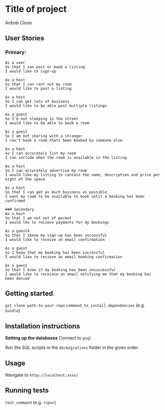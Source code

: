 # Title of project

Airbnb Clone

## User Stories

### Primary:
```
As a user
So that I can post or book a listing
I would like to sign-up

As a host
So that I can rent out my room
I would like to post a listing

As a host
So I can get lots of business
I would like to be able post multiple listings

As a guest
So I'm not sleeping in the street
I would like to be able to book a room

As a guest
So I am not sharing with a stranger
I can't book a room thats been booked by someone else

As a host
So I can accurately list my room
I can include when the room is available in the listing

As a host
So I can accurately advertise my room
I would like my listing to contain the name, description and price per night of the space

As a host 
So that I can get as much business as possible
I want my room to be available to book until a booking has been confirmed

### Secondary
As a host
So that I am not out of pocket
I would lke to recieve payments for my bookings

As a guestå
So that I iknow my sign-up has been successful
I would like to receive an email confirmation

As a guest
So I know that my booking has been successful
I would like to recieve an email booking confirmation

As a guest
So that I know if my booking has been unsuccessful
I would like to receieve an email notifying me that my booking has been denied
```

## Getting started

`git clone path-to-your-repo`
`command_to_install_dependencies` (e.g. `bundle`)

## Installation instructions
**Setting up the databases**
Connect to `psql` 

Run the SQL scripts in the `db/migrations` folder in the given order.

## Usage

Navigate to `http://localhost:xxxx/`


## Running tests

`test_command` (e.g. `rspec`)
